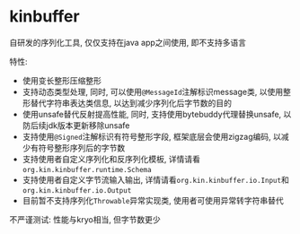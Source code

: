 # **kinbuffer**
自研发的序列化工具, 仅仅支持在java app之间使用, 即不支持多语言

特性:
* 使用变长整形压缩整形
* 支持动态类型处理, 同时, 可以使用`@MessageId`注解标识message类, 以使用整形替代字符串表达类信息, 以达到减少序列化后字节数的目的
* 使用unsafe替代反射提高性能, 同时, 支持使用bytebuddy代理替换unsafe, 以防后续jdk版本更新移除unsafe
* 支持使用`@Signed`注解标识有符号整形字段, 框架底层会使用zigzag编码, 以减少有符号整形序列后的字节数
* 支持使用者自定义序列化和反序列化模板, 详情请看`org.kin.kinbuffer.runtime.Schema`
* 支持使用者自定义字节流输入输出, 详情请看`org.kin.kinbuffer.io.Input`和`org.kin.kinbuffer.io.Output`
* 目前暂不支持序列化`Throwable`异常实现类, 使用者可使用异常转字符串替代

不严谨测试:
性能与kryo相当, 但字节数更少